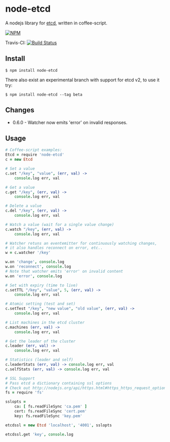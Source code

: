 # node-etcd

A nodejs library for [etcd](http://github.com/coreos/etcd), written in coffee-script.

[![NPM](https://nodei.co/npm/node-etcd.png)](https://nodei.co/npm/node-etcd/)

Travis-CI: [![Build Status](https://travis-ci.org/stianeikeland/node-etcd.png?branch=master)](https://travis-ci.org/stianeikeland/node-etcd)

## Install

```
$ npm install node-etcd
```

There also exist an experimental branch with support for etcd v2, to use it try:

```
$ npm install node-etcd --tag beta
```

## Changes

- 0.6.0 - Watcher now emits 'error' on invalid responses.

## Usage

```coffeescript
# Coffee-script examples:
Etcd = require 'node-etcd'
c = new Etcd

# Set a value
c.set "/key", "value", (err, val) ->
	console.log err, val

# Get a value
c.get "/key", (err, val) ->
	console.log err, val

# Delete a value
c.del "/key", (err, val) ->
	console.log err, val

# Watch a value (wait for a single value change)
c.watch "/key", (err, val) ->
	console.log err, val

# Watcher retuns an eventemitter for continuously watching changes,
# it also handles reconnect on error, etc..
w = c.watcher '/key'

w.on 'change', console.log
w.on 'reconnect', console.log
# Note that watcher emits 'error' on invalid content
w.on 'error', console.log

# Set with expiry (time to live)
c.setTTL "/key", "value", 5, (err, val) ->
	console.log err, val

# Atomic setting (test and set)
c.setTest "/key", "new value", "old value", (err, val) ->
	console.log err, val

# List machines in the etcd cluster
c.machines (err, val) ->
	console.log err, val

# Get the leader of the cluster
c.leader (err, val) ->
	console.log err, val

# Statistics (leader and self)
c.leaderStats (err, val) -> console.log err, val
c.selfStats (err, val) -> console.log err, val

# SSL Support
# Pass etcd a dictionary containing ssl options
# Check out http://nodejs.org/api/https.html#https_https_request_options_callback
fs = require 'fs'

sslopts =
	ca: [ fs.readFileSync 'ca.pem' ]
	cert: fs.readFileSync 'cert.pem'
	key: fs.readFileSync 'key.pem'

etcdssl = new Etcd 'localhost', '4001', sslopts

etcdssl.get 'key', console.log

```

